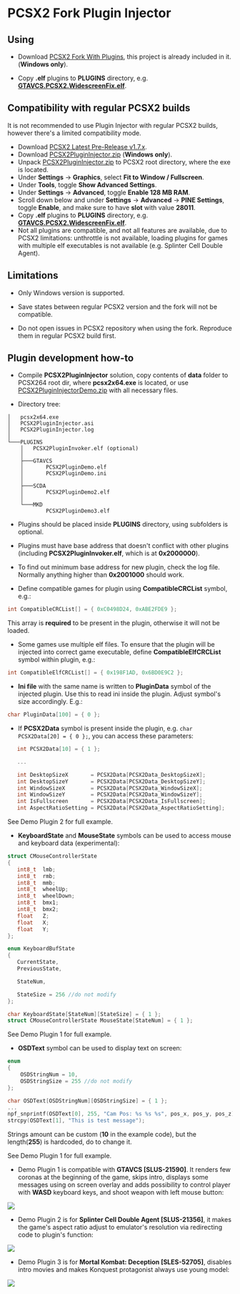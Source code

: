 # PCSX2 Fork Plugin Injector

## Using

 - Download [PCSX2 Fork With Plugins](https://github.com/ASI-Factory/PCSX2-Fork-With-Plugins/releases/tag/latest), this project is already included in it. (**Windows only**).

 - Copy **.elf** plugins to **PLUGINS** directory, e.g. **[GTAVCS.PCSX2.WidescreenFix.elf](https://thirteenag.github.io/wfp#gtavcs)**.

## Compatibility with regular PCSX2 builds

It is not recommended to use Plugin Injector with regular PCSX2 builds, however there's a limited compatibility mode.

 - Download [PCSX2 Latest Pre-Release v1.7.x](https://github.com/PCSX2/PCSX2/releases/).
 - Download [PCSX2PluginInjector.zip](https://github.com/ThirteenAG/PCSX2PluginInjector/releases/tag/latest) (**Windows only**).
 - Unpack [PCSX2PluginInjector.zip](https://github.com/ThirteenAG/PCSX2PluginInjector/releases/tag/latest) to PCSX2 root directory, where the exe is located.
 - Under **Settings** -> **Graphics**, select **Fit to Window / Fullscreen**.
 - Under **Tools**, toggle **Show Advanced Settings**.
 - Under **Settings** -> **Advanced**, toggle **Enable 128 MB RAM**.
 - Scroll down below and under **Settings** -> **Advanced** -> **PINE Settings**, toggle **Enable**, and make sure to have **slot** with value **28011**.
 - Copy **.elf** plugins to **PLUGINS** directory, e.g. **[GTAVCS.PCSX2.WidescreenFix.elf](https://thirteenag.github.io/wfp#gtavcs)**.
 - Not all plugins are compatible, and not all features are available, due to PCSX2 limitations: unthrottle is not available, loading plugins for games with multiple elf executables is not available (e.g. Splinter Cell Double Agent).

## Limitations

 - Only Windows version is supported.

 - Save states between regular PCSX2 version and the fork will not be compatible.

 - Do not open issues in PCSX2 repository when using the fork. Reproduce them in regular PCSX2 build first.

## Plugin development how-to 

 - Compile **PCSX2PluginInjector** solution, copy contents of **data** folder to PCSX264 root dir, where **pcsx2x64.exe** is located, or use [PCSX2PluginInjectorDemo.zip](https://github.com/ThirteenAG/PCSX2PluginInjector/releases/download/latest/PCSX2PluginInjectorDemo.zip) with all necessary files.

 - Directory tree:

```
│   pcsx2x64.exe
│   PCSX2PluginInjector.asi
│   PCSX2PluginInjector.log
│
└───PLUGINS
    │   PCSX2PluginInvoker.elf (optional)
    │
    ├───GTAVCS
    │       PCSX2PluginDemo.elf
    │       PCSX2PluginDemo.ini
    │
    ├───SCDA
    │       PCSX2PluginDemo2.elf
    │
    └───MKD
            PCSX2PluginDemo3.elf			
```

 - Plugins should be placed inside **PLUGINS** directory, using subfolders is optional.

 - Plugins must have base address that doesn't conflict with other plugins (including **PCSX2PluginInvoker.elf**, which is at **0x2000000**).

 - To find out minimum base address for new plugin, check the log file. Normally anything higher than **0x2001000** should work.

 - Define compatible games for plugin using **CompatibleCRCList** symbol, e.g.:
 ```c
 int CompatibleCRCList[] = { 0xC0498D24, 0xABE2FDE9 };
 ```
 This array is **required** to be present in the plugin, otherwise it will not be loaded.

 - Some games use multiple elf files. To ensure that the plugin will be injected into correct game executable, define **CompatibleElfCRCList** symbol within plugin, e.g.:

```c
int CompatibleElfCRCList[] = { 0x198F1AD, 0x6BD0E9C2 };
```

 - **Ini file** with the same name is written to **PluginData** symbol of the injected plugin. Use this to read ini inside the plugin. Adjust symbol's size accordingly. E.g.:
 ```c
 char PluginData[100] = { 0 };
 ```

 - If **PCSX2Data** symbol is present inside the plugin, e.g. `char PCSX2Data[20] = { 0 };`, you can access these parameters:
 ```c
    int PCSX2Data[10] = { 1 };

    ...

    int DesktopSizeX       = PCSX2Data[PCSX2Data_DesktopSizeX];
    int DesktopSizeY       = PCSX2Data[PCSX2Data_DesktopSizeY];
    int WindowSizeX        = PCSX2Data[PCSX2Data_WindowSizeX];
    int WindowSizeY        = PCSX2Data[PCSX2Data_WindowSizeY];
    int IsFullscreen       = PCSX2Data[PCSX2Data_IsFullscreen];
    int AspectRatioSetting = PCSX2Data[PCSX2Data_AspectRatioSetting];
```
See Demo Plugin 2 for full example.

 - **KeyboardState** and **MouseState** symbols can be used to access mouse and keyboard data (experimental):
 ```c
struct CMouseControllerState
{
    int8_t	lmb;
    int8_t	rmb;
    int8_t	mmb;
    int8_t	wheelUp;
    int8_t	wheelDown;
    int8_t	bmx1;
    int8_t	bmx2;
    float   Z;
    float   X;
    float   Y;
};

enum KeyboardBufState
{
    CurrentState,
    PreviousState,

    StateNum,

    StateSize = 256 //do not modify
};

char KeyboardState[StateNum][StateSize] = { 1 };
struct CMouseControllerState MouseState[StateNum] = { 1 };
```
 See Demo Plugin 1 for full example.

 - **OSDText** symbol can be used to display text on screen:
```c
enum
{
    OSDStringNum = 10,
    OSDStringSize = 255 //do not modify
};

char OSDText[OSDStringNum][OSDStringSize] = { 1 };
...
npf_snprintf(OSDText[0], 255, "Cam Pos: %s %s %s", pos_x, pos_y, pos_z);
strcpy(OSDText[1], "This is test message");
```
Strings amount can be custom (**10** in the example code), but the length(**255**) is hardcoded, do to change it. 

See Demo Plugin 1 for full example.

- Demo Plugin 1 is compatible with **GTAVCS [SLUS-21590]**. It renders few coronas at the beginning of the game, skips intro, displays some messages using on screen overlay and adds possibility to control player with **WASD** keyboard keys, and shoot weapon with left mouse button:

![](https://i.imgur.com/eECJWlQ.png)

- Demo Plugin 2 is for **Splinter Cell Double Agent [SLUS-21356]**, it makes the game's aspect ratio adjust to emulator's resolution via redirecting code to plugin's function:

![](https://i.imgur.com/nYdAUp2.png)

- Demo Plugin 3 is for **Mortal Kombat: Deception [SLES-52705]**, disables intro movies and makes Konquest protagonist always use young model:

![](https://i.imgur.com/VWptXcv.png)
